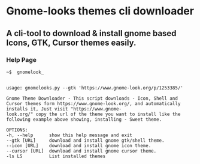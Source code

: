 # Gnome-looks themes cli downloader

## A cli-tool to download & install gnome based Icons, GTK, Cursor themes easily. 


### Help Page
    ~$  gnomelook_


    usage: gnomelooks.py --gtk 'https://www.gnome-look.org/p/1253385/'

    Gnome Theme Downloader - This script downloads - Icon, Shell and Cursor themes form https://www.gnome-look.org/, and automatically installs it, Just visit "https://www.gnome-
    look.org/" copy the url of the theme you want to install like the following example above showing, installing - Sweet theme.

    OPTIONS:
    -h, --help      show this help message and exit
    --gtk [URL]     download and install gnome gtk/shell theme.
    --icon [URL]    download and install gnome icon theme.
    --cursor [URL]  download and install gnome cursor theme.
    -ls LS          List installed themes